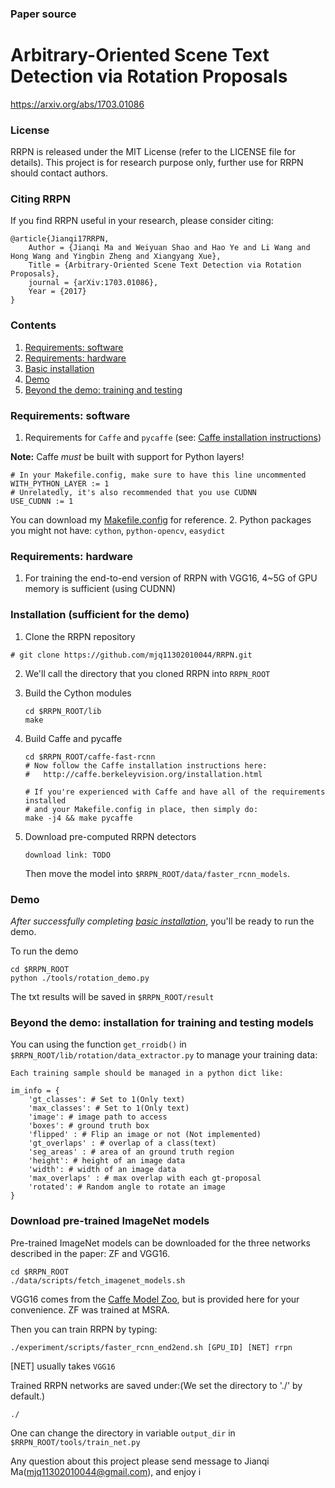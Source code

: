 ### Paper source

# Arbitrary-Oriented Scene Text Detection via Rotation Proposals

https://arxiv.org/abs/1703.01086

### License

RRPN is released under the MIT License (refer to the LICENSE file for details). This project is for research purpose only, further use for RRPN should contact authors.

### Citing RRPN

If you find RRPN useful in your research, please consider citing:

    @article{Jianqi17RRPN,
        Author = {Jianqi Ma and Weiyuan Shao and Hao Ye and Li Wang and Hong Wang and Yingbin Zheng and Xiangyang Xue},
        Title = {Arbitrary-Oriented Scene Text Detection via Rotation Proposals},
        journal = {arXiv:1703.01086},
        Year = {2017}
    }

### Contents
1. [Requirements: software](#requirements-software)
2. [Requirements: hardware](#requirements-hardware)
3. [Basic installation](#installation-sufficient-for-the-demo)
4. [Demo](#demo)
5. [Beyond the demo: training and testing](#beyond-the-demo-installation-for-training-and-testing-models)

### Requirements: software

1. Requirements for `Caffe` and `pycaffe` (see: [Caffe installation instructions](http://caffe.berkeleyvision.org/installation.html))

  **Note:** Caffe *must* be built with support for Python layers!

  ```make
  # In your Makefile.config, make sure to have this line uncommented
  WITH_PYTHON_LAYER := 1
  # Unrelatedly, it's also recommended that you use CUDNN
  USE_CUDNN := 1
  ```
  You can download my [Makefile.config](http://www.cs.berkeley.edu/~rbg/fast-rcnn-data/Makefile.config) for reference.
2. Python packages you might not have: `cython`, `python-opencv`, `easydict`

### Requirements: hardware

1. For training the end-to-end version of RRPN with VGG16, 4~5G of GPU memory is sufficient (using CUDNN)

### Installation (sufficient for the demo)

1. Clone the RRPN repository
  ```Shell
  # git clone https://github.com/mjq11302010044/RRPN.git
  ```

2. We'll call the directory that you cloned RRPN into `RRPN_ROOT`

  
3. Build the Cython modules
    ```Shell
    cd $RRPN_ROOT/lib
    make
    ```

4. Build Caffe and pycaffe
    ```Shell
    cd $RRPN_ROOT/caffe-fast-rcnn
    # Now follow the Caffe installation instructions here:
    #   http://caffe.berkeleyvision.org/installation.html

    # If you're experienced with Caffe and have all of the requirements installed
    # and your Makefile.config in place, then simply do:
    make -j4 && make pycaffe
    ```

5. Download pre-computed RRPN detectors
    ```Shell
    download link: TODO
    
    ```

   Then move the model into `$RRPN_ROOT/data/faster_rcnn_models`.

### Demo

*After successfully completing [basic installation](#installation-sufficient-for-the-demo)*, you'll be ready to run the demo.

To run the demo
```Shell
cd $RRPN_ROOT
python ./tools/rotation_demo.py
```
The txt results will be saved in `$RRPN_ROOT/result`

### Beyond the demo: installation for training and testing models

You can using the function `get_rroidb()` in `$RRPN_ROOT/lib/rotation/data_extractor.py` to manage your training data:

	Each training sample should be managed in a python dict like:

	im_info = {
		'gt_classes': # Set to 1(Only text)
		'max_classes': # Set to 1(Only text)
		'image': # image path to access
		'boxes': # ground truth box
		'flipped' : # Flip an image or not (Not implemented)
		'gt_overlaps' : # overlap of a class(text)
		'seg_areas' : # area of an ground truth region
		'height': # height of an image data
		'width': # width of an image data
		'max_overlaps' : # max overlap with each gt-proposal
		'rotated': # Random angle to rotate an image
	}


### Download pre-trained ImageNet models

Pre-trained ImageNet models can be downloaded for the three networks described in the paper: ZF and VGG16.

```Shell
cd $RRPN_ROOT
./data/scripts/fetch_imagenet_models.sh
```
VGG16 comes from the [Caffe Model Zoo](https://github.com/BVLC/caffe/wiki/Model-Zoo), but is provided here for your convenience.
ZF was trained at MSRA.

Then you can train RRPN by typing:
```
./experiment/scripts/faster_rcnn_end2end.sh [GPU_ID] [NET] rrpn
```
[NET] usually takes `VGG16`

Trained RRPN networks are saved under:(We set the directory to './' by default.)

```
./
```
One can change the directory in variable `output_dir` in `$RRPN_ROOT/tools/train_net.py`

Any question about this project please send message to Jianqi Ma(mjq11302010044@gmail.com), and enjoy i
